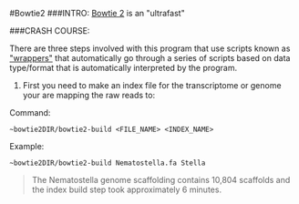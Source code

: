 #Bowtie2
###INTRO:
[Bowtie 2](http://bowtie-bio.sourceforge.net/bowtie2/index.shtml "Bowtie2") is an "ultrafast" 


###CRASH COURSE:

There are three steps involved with this program that use scripts known as ["wrappers"](http://bowtie-bio.sourceforge.net/bowtie2/manual.shtml#wrapper-scripts "Vanilla ICE") that automatically go through a series of scripts based on data type/format that is automatically interpreted by the program. 

1. First you need to make an index file for the transcriptome or genome your are mapping the raw reads to:

Command:
```
~bowtie2DIR/bowtie2-build <FILE_NAME> <INDEX_NAME>
```
Example:
```
~bowtie2DIR/bowtie2-build Nematostella.fa Stella
```
> The Nematostella genome scaffolding contains 10,804 scaffolds and the index build step took approximately 6 minutes.
